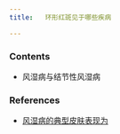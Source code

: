 ```yaml
---
title:   环形红斑见于哪些疾病

--- 
```


### Contents
- 风湿病与结节性风湿病

### References
- [风湿病的典型皮肤表现为](/风湿病的典型皮肤表现为)
